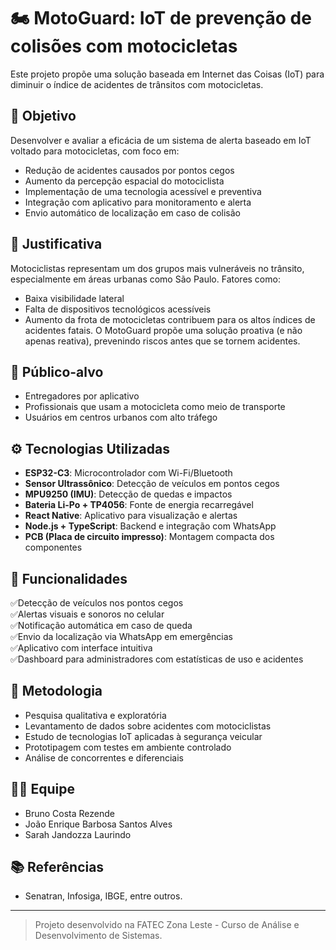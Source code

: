 # 🏍️ MotoGuard: IoT de prevenção de colisões com motocicletas

Este projeto propõe uma solução baseada em Internet das Coisas (IoT) para diminuir o índice de acidentes de trânsitos com motocicletas. 


## 📌 Objetivo

Desenvolver e avaliar a eficácia de um sistema de alerta baseado em IoT voltado para motocicletas, com foco em:

- Redução de acidentes causados por pontos cegos
- Aumento da percepção espacial do motociclista
- Implementação de uma tecnologia acessível e preventiva
- Integração com aplicativo para monitoramento e alerta
- Envio automático de localização em caso de colisão

## 🧠 Justificativa
Motociclistas representam um dos grupos mais vulneráveis no trânsito, especialmente em áreas urbanas como São Paulo. Fatores como:

- Baixa visibilidade lateral
- Falta de dispositivos tecnológicos acessíveis
- Aumento da frota de motocicletas contribuem para os altos índices de acidentes fatais. O MotoGuard propõe uma solução proativa (e não apenas reativa), prevenindo riscos antes que se tornem acidentes.

## 🎯 Público-alvo

- Entregadores por aplicativo
- Profissionais que usam a motocicleta como meio de transporte
- Usuários em centros urbanos com alto tráfego

## ⚙️ Tecnologias Utilizadas
- **ESP32-C3**:	Microcontrolador com Wi-Fi/Bluetooth
- **Sensor Ultrassônico**:	Detecção de veículos em pontos cegos
- **MPU9250 (IMU)**:	Detecção de quedas e impactos
- **Bateria Li-Po + TP4056**:	Fonte de energia recarregável
- **React Native**:	Aplicativo para visualização e alertas
- **Node.js + TypeScript**:	Backend e integração com WhatsApp
- **PCB (Placa de circuito impresso)**:	Montagem compacta dos componentes

## 📱 Funcionalidades
✅Detecção de veículos nos pontos cegos<br>
✅Alertas visuais e sonoros no celular<br>
✅Notificação automática em caso de queda<br>
✅Envio da localização via WhatsApp em emergências<br>
✅Aplicativo com interface intuitiva<br>
✅Dashboard para administradores com estatísticas de uso e acidentes

## 🧪 Metodologia
- Pesquisa qualitativa e exploratória
- Levantamento de dados sobre acidentes com motociclistas
- Estudo de tecnologias IoT aplicadas à segurança veicular
- Prototipagem com testes em ambiente controlado
- Análise de concorrentes e diferenciais

## 🧑‍🔬 Equipe

- Bruno Costa Rezende
- João Enrique Barbosa Santos Alves
- Sarah Jandozza Laurindo 

## 📚 Referências

- Senatran, Infosiga, IBGE, entre outros.

---

> Projeto desenvolvido na FATEC Zona Leste - Curso de Análise e Desenvolvimento de Sistemas.
